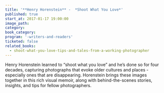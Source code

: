 ```yaml
---
title: '**Henry Horenstein** -  *Shoot What You Love*'
published: true
start_at: 2017-01-17 19:00:00
image_path:
category:
book_category:
program: '-writers-and-readers'
ticketed: false
related_books:
  - shoot-what-you-love-tips-and-tales-from-a-working-photographer
---
```



Henry Horenstein learned to “shoot what you love” and he’s done so for four decades, capturing photographs that evoke older cultures and places - especially ones that are disappearing. Horenstein brings these images together in this rich visual memoir, along with behind-the-scenes stories, insights, and tips for fellow photographers.
